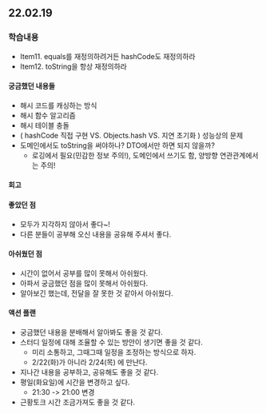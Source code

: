 ## 22.02.19

### 학습내용 
 - Item11. equals를 재정의하려거든 hashCode도 재정의하라
 - Item12. toString을 항상 재정의하라


#### 궁금했던 내용들
 - 해시 코드를 캐싱하는 방식
 - 해시 함수 알고리즘
 - 해시 테이블 충돌
 - ( hashCode 직접 구현 VS. Objects.hash VS. 지연 초기화 ) 성능상의 문제
 - 도메인에서도 toString을 써야하나? DTO에서만 하면 되지 않을까? 
   - 로깅에서 필요(민감한 정보 주의!), 도메인에서 쓰기도 함, 양방향 연관관계에서는 주의!


#### 회고

#### 좋았던 점
- 모두가 지각하지 않아서 좋다~!
- 다른 분들이 공부해 오신 내용을 공유해 주셔서 좋다.


#### 아쉬웠던 점
- 시간이 없어서 공부를 많이 못해서 아쉬웠다.
- 아파서 궁금했던 점을 많이 못해서 아쉬웠다.
- 알아보긴 했는데, 전달을 잘 못한 것 같아서 아쉬웠다.


#### 액션 플랜
- 궁금했던 내용을 분배해서 알아봐도 좋을 것 같다.
- 스터디 일정에 대해 조율할 수 있는 방안이 생기면 좋을 것 같다. 
  - 미리 소통하고, 그때그때 일정을 조정하는 방식으로 하자.
  - 2/22(화)가 아니라 2/24(목) 에 만난다.
- 지나간 내용을 공부하고, 공유해도 좋을 것 같다.
- 평일(화요일)에 시간을 변경하고 싶다.
  - 21:30 -> 21:00 변경
- 근황토크 시간 조금가져도 좋을 것 같다.

